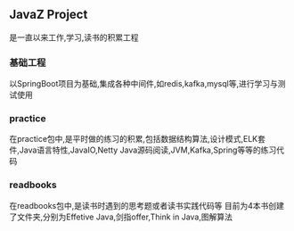 ## JavaZ Project
是一直以来工作,学习,读书的积累工程
### 基础工程
以SpringBoot项目为基础,集成各种中间件,如redis,kafka,mysql等,进行学习与测试使用
### practice 
在practice包中,是平时做的练习的积累,包括数据结构算法,设计模式,ELK套件,Java语言特性,JavaIO,Netty
Java源码阅读,JVM,Kafka,Spring等等的练习代码
### readbooks
在readbooks包中,是读书时遇到的思考题或者读书实践代码等
目前为4本书创建了文件夹,分别为Effetive Java,剑指offer,Think in Java,图解算法

